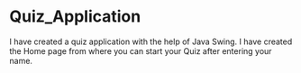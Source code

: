 # Quiz_Application
I have created a quiz application with the help of Java Swing. I have created the Home page from where you can start your Quiz after entering your name.
